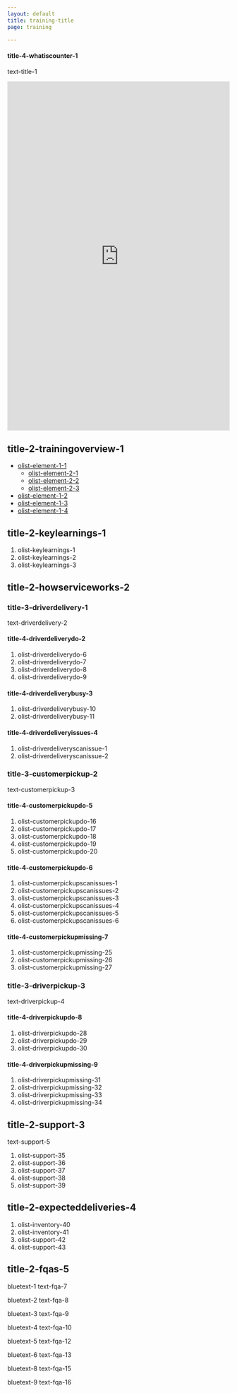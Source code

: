 ```yaml
---
layout: default
title: training-title
page: training

---
```


#### title-4-whatiscounter-1
text-title-1

<div style="text-align: center;">
<span>
<script src="https://static.airtable.com/js/embed/embed_snippet_v1.js"></script><iframe class="airtable-embed airtable-dynamic-height" src="https://airtable.com/embed/shrfP19zwEJ9reyuT?backgroundColor=green" frameborder="0" onmousewheel="" width="100%" height="791" style="background: transparent; border: 0px"></iframe>
</span>
</div>

## title-2-trainingoverview-1
- [olist-element-1-1](olist-element-1-1-link)
  - [olist-element-2-1](olist-element-2-1-link)
  - [olist-element-2-2](olist-element-2-2-link)
  - [olist-element-2-3](olist-element-2-3-link)
- [olist-element-1-2](olist-element-1-2-link)
- [olist-element-1-3](olist-element-1-3-link)
- [olist-element-1-4](olist-element-1-4-link)

## title-2-keylearnings-1
1. olist-keylearnings-1
1. olist-keylearnings-2
1. olist-keylearnings-3

## title-2-howserviceworks-2
### title-3-driverdelivery-1
text-driverdelivery-2

#### title-4-driverdeliverydo-2
1. olist-driverdeliverydo-6
1. olist-driverdeliverydo-7
1. olist-driverdeliverydo-8
1. olist-driverdeliverydo-9

#### title-4-driverdeliverybusy-3
1. olist-driverdeliverybusy-10
1. olist-driverdeliverybusy-11

#### title-4-driverdeliveryissues-4
1. olist-driverdeliveryscanissue-1
1. olist-driverdeliveryscanissue-2

### title-3-customerpickup-2
text-customerpickup-3

#### title-4-customerpickupdo-5
1. olist-customerpickupdo-16
1. olist-customerpickupdo-17
1. olist-customerpickupdo-18
1. olist-customerpickupdo-19
1. olist-customerpickupdo-20

#### title-4-customerpickupdo-6
1. olist-customerpickupscanissues-1
1. olist-customerpickupscanissues-2
1. olist-customerpickupscanissues-3
1. olist-customerpickupscanissues-4
1. olist-customerpickupscanissues-5
1. olist-customerpickupscanissues-6

#### title-4-customerpickupmissing-7
1. olist-customerpickupmissing-25
1. olist-customerpickupmissing-26
1. olist-customerpickupmissing-27

### title-3-driverpickup-3
text-driverpickup-4

#### title-4-driverpickupdo-8
1. olist-driverpickupdo-28
1. olist-driverpickupdo-29
1. olist-driverpickupdo-30

#### title-4-driverpickupmissing-9
1. olist-driverpickupmissing-31
1. olist-driverpickupmissing-32
1. olist-driverpickupmissing-33
1. olist-driverpickupmissing-34

## title-2-support-3
text-support-5
1. olist-support-35
1. olist-support-36
1. olist-support-37
1. olist-support-38
1. olist-support-39

## title-2-expecteddeliveries-4

1. olist-inventory-40
1. olist-inventory-41
1. olist-support-42
1. olist-support-43

## title-2-fqas-5
<span class="pa"> bluetext-1 </span>text-fqa-7

<span class="pa"> bluetext-2 </span>text-fqa-8

<span class="pa"> bluetext-3 </span>text-fqa-9

<span class="pa"> bluetext-4 </span>text-fqa-10

<span class="pa"> bluetext-5 </span>text-fqa-12

<span class="pa"> bluetext-6 </span>text-fqa-13

<span class="pa"> bluetext-8 </span>text-fqa-15

<span class="pa"> bluetext-9 </span>text-fqa-16
